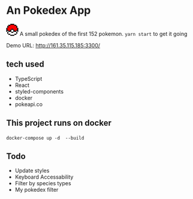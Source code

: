 # An Pokedex App
![alt text](https://github.com/jamesnicholson/pokedex/blob/master/public/favicon.png?raw=true)
A small pokedex of the first 152 pokemon.
 `yarn start` to get it going

Demo URL: http://161.35.115.185:3300/

## tech used
- TypeScript
- React
- styled-components
- docker
- pokeapi.co

## This project runs on docker
`docker-compose up -d  --build`

## Todo
- Update styles
- Keyboard Accessability
- Filter by species types
- My pokedex filter